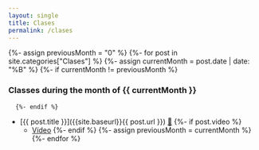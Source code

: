 ```yaml
---
layout: single
title: Clases
permalink: /clases
---
```


  {%- assign previousMonth = "0" %}
  {%- for post in site.categories["Clases"] %}
     {%- assign currentMonth = post.date | date: "%B" %}
      {%- if currentMonth != previousMonth %}

### Classes during the month of {{ currentMonth }}

      {%- endif %}
* [{{ post.title }}]({{site.baseurl}}{{ post.url }})  [📝]({{site.organization.master}}/{{post.path}})
  {%- if post.video %} 
  * [Vídeo]({{post.video}}) 
  {%- endif %}
      {%- assign previousMonth = currentMonth %}
  {%- endfor %}

<!--stackedit_data:
eyJoaXN0b3J5IjpbLTk3MTE2Njg1MF19
-->